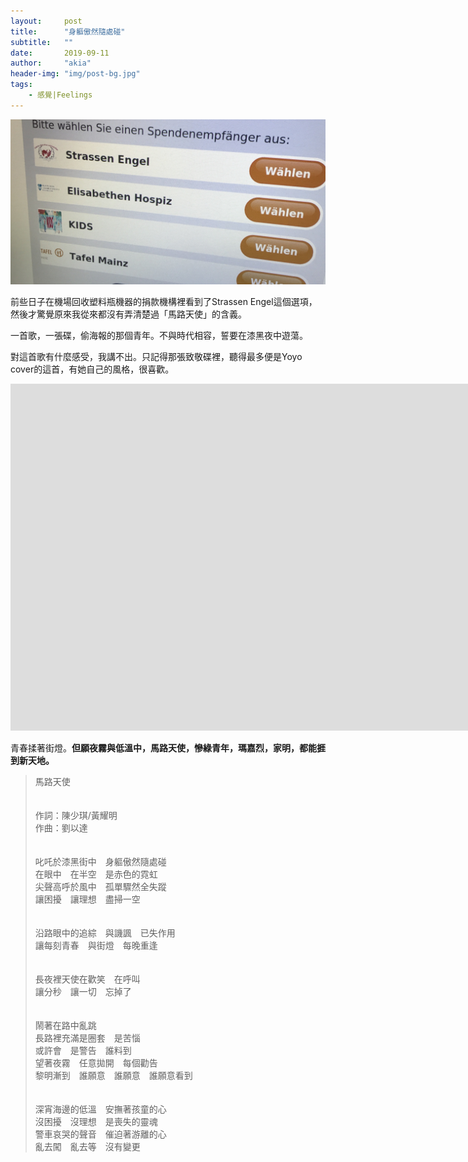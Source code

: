 ```yaml
---
layout:     post
title:      "身軀傲然隨處碰"
subtitle:   ""
date:       2019-09-11
author:     "akia"
header-img: "img/post-bg.jpg"
tags:
    - 感覺|Feelings
---
```

![avatar](https://github.com/Utopiamomentarily/Utopiamomentarily.github.io/blob/master/img/in-post/StrassenEngel.JPG?raw=true)

前些日子在機場回收塑料瓶機器的捐款機構裡看到了Strassen Engel這個選項，然後才驚覺原來我從來都沒有弄清楚過「馬路天使」的含義。

一首歌，一張碟，偷海報的那個青年。不與時代相容，誓要在漆黑夜中遊蕩。

對這首歌有什麼感受，我講不出。只記得那張致敬碟裡，聽得最多便是Yoyo cover的這首，有她自己的風格，很喜歡。

<iframe width="1665" height="555" src="https://www.youtube.com/embed/nQrVLzXtJ6M" frameborder="0" allow="accelerometer; autoplay; encrypted-media; gyroscope; picture-in-picture" allowfullscreen></iframe>

青春揉著街燈。**但願夜霧與低溫中，馬路天使，慘綠青年，瑪嘉烈，家明，都能捱到新天地。**

>馬路天使  
></br>  
>作詞：陳少琪/黃耀明  
>作曲：劉以達  
></br>  
>叱吒於漆黑街中　身軀傲然隨處碰  
>在眼中　在半空　是赤色的霓虹  
>尖聲高呼於風中　孤單驟然全失蹤  
>讓困擾　讓理想　盡掃一空  
></br>  
>沿路眼中的追綜　與譏諷　已失作用  
>讓每刻青春　與街燈　每晚重逢  
></br>  
>長夜裡天使在歡笑　在呼叫  
>讓分秒　讓一切　忘掉了  
></br>  
>鬧著在路中亂跳  
>長路裡充滿是圈套　是苦惱  
>或許會　是警告　誰料到  
>望著夜霧　任意拋開　每個勸告  
>黎明漸到　誰願意　誰願意　誰願意看到  
></br>  
>深宵海邊的低溫　安撫著孩童的心  
>沒困擾　沒理想　是喪失的靈魂  
>警車哀哭的聲音　催迫著游離的心  
>亂去闖　亂去等　沒有變更  

